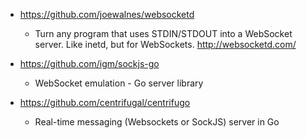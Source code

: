 - https://github.com/joewalnes/websocketd
  - Turn any program that uses STDIN/STDOUT into a WebSocket server. Like inetd, but for WebSockets. http://websocketd.com/
  
- https://github.com/igm/sockjs-go
  - WebSocket emulation - Go server library
  
- https://github.com/centrifugal/centrifugo
  - Real-time messaging (Websockets or SockJS) server in Go 
